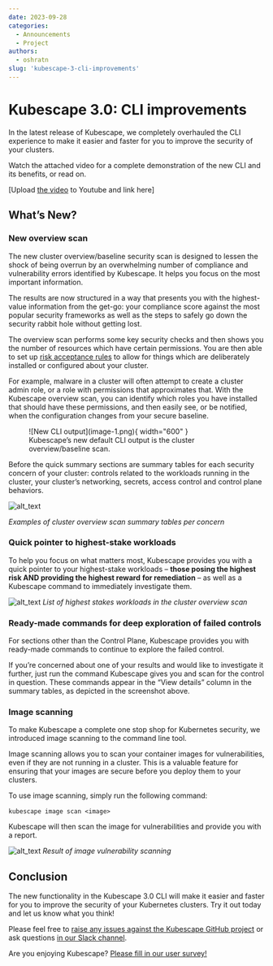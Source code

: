 ```yaml
---
date: 2023-09-28
categories:
  - Announcements
  - Project
authors:
  - oshratn
slug: 'kubescape-3-cli-improvements'
---
```


# Kubescape 3.0: CLI improvements

In the latest release of Kubescape, we completely overhauled the CLI experience to make it easier and faster for you to improve the security of your clusters.

Watch the attached video for a complete demonstration of the new CLI and its benefits, or read on.

[Upload [the video](https://drive.google.com/file/d/1WeS5zQ_k6L_seYtHKW6hQaHlekUZA3u6/view?usp=sharing) to Youtube and link here]

## What’s New?

### New overview scan

The new cluster overview/baseline security scan is designed to lessen the shock of being overrun by an overwhelming number of compliance and vulnerability errors identified by Kubescape. It helps you focus on the most important information. 

The results are now structured in a way that presents you with the highest-value information from the get-go: your compliance score against the most popular security frameworks as well as the steps to safely go down the security rabbit hole without getting lost.

The overview scan performs some key security checks and then shows you the number of resources which have certain permissions. You are then able to set up [risk acceptance rules](https://kubescape.io/docs/accepting-risk/) to allow for things which are deliberately installed or configured about your cluster.

For example, malware in a cluster will often attempt to create a cluster admin role, or a role with permissions that approximates that. With the Kubescape overview scan, you can identify which roles you have installed that should have these permissions, and then easily see, or be notified, when the configuration changes from your secure baseline.

<figure markdown>
  ![New CLI output](image-1.png){ width="600" }
  <figcaption>Kubescape’s new default CLI output is the cluster overview/baseline scan.</figcaption>
</figure>


Before the quick summary sections are summary tables for each security concern of your cluster: controls related to the workloads running in the cluster, your cluster’s networking, secrets, access control and control plane behaviors.


![alt_text](images/image2.png "image_tooltip")

_Examples of cluster overview scan summary tables per concern_


### Quick pointer to highest-stake workloads

To help you focus on what matters most, Kubescape provides you with a quick pointer to your highest-stake workloads – **those posing the highest risk AND providing the highest reward** **for remediation** – as well as a Kubescape command to immediately investigate them.

![alt_text](images/image3.png "image_tooltip")
_List of highest stakes workloads in the cluster overview scan_


### Ready-made commands for deep exploration of failed controls 

For sections other than the Control Plane, Kubescape provides you with ready-made commands to continue to explore the failed control. 

If you’re concerned about one of your results and would like to investigate it further, just run the command Kubescape gives you and scan for the control in question. These commands appear in the “View details” column in the summary tables, as depicted in the screenshot above.


### Image scanning

To make Kubescape a complete one stop shop for Kubernetes security, we introduced image scanning to the command line tool. 

Image scanning allows you to scan your container images for vulnerabilities, even if they are not running in a cluster. This is a valuable feature for ensuring that your images are secure before you deploy them to your clusters.

To use image scanning, simply run the following command:


```
kubescape image scan <image>
```


Kubescape will then scan the image for vulnerabilities and provide you with a report.

![alt_text](images/image4.png "image_tooltip")
_Result of image vulnerability scanning_


## Conclusion

The new functionality in the Kubescape 3.0 CLI will make it easier and faster for you to improve the security of your Kubernetes clusters. Try it out today and let us know what you think!

Please feel free to [raise any issues against the Kubescape GitHub project](https://github.com/kubescape/kubescape/issues) or ask questions [in our Slack channel](https://kubescape.io/project/community/#slack).

Are you enjoying Kubescape? [Please fill in our user survey!](https://kubescape.io/project/survey/)
